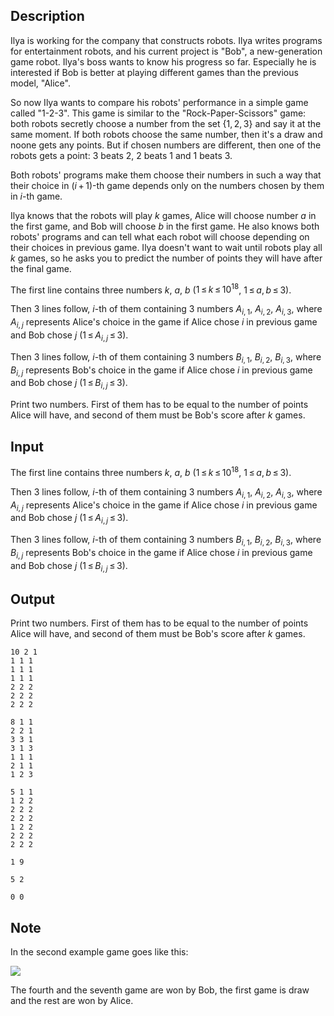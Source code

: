 ## Description

<div><p>Ilya is working for the company that constructs robots. Ilya writes programs for entertainment robots, and his current project is "Bob", a new-generation game robot. Ilya's boss wants to know his progress so far. Especially he is interested if Bob is better at playing different games than the previous model, "Alice". </p><p>So now Ilya wants to compare his robots' performance in a simple game called "1-2-3". This game is similar to the "Rock-Paper-Scissors" game: both robots secretly choose a number from the set <span class="tex-span">{1, 2, 3}</span> and say it at the same moment. If both robots choose the same number, then it's a draw and noone gets any points. But if chosen numbers are different, then one of the robots gets a point: <span class="tex-span">3</span> beats <span class="tex-span">2</span>, <span class="tex-span">2</span> beats <span class="tex-span">1</span> and <span class="tex-span">1</span> beats <span class="tex-span">3</span>. </p><p>Both robots' programs make them choose their numbers in such a way that their choice in <span class="tex-span">(<i>i</i> + 1)</span>-th game depends only on the numbers chosen by them in <span class="tex-span"><i>i</i></span>-th game. </p><p>Ilya knows that the robots will play <span class="tex-span"><i>k</i></span> games, Alice will choose number <span class="tex-span"><i>a</i></span> in the first game, and Bob will choose <span class="tex-span"><i>b</i></span> in the first game. He also knows both robots' programs and can tell what each robot will choose depending on their choices in previous game. Ilya doesn't want to wait until robots play all <span class="tex-span"><i>k</i></span> games, so he asks you to predict the number of points they will have after the final game. </p></div><div class="input-specification"><p>The first line contains three numbers <span class="tex-span"><i>k</i></span>, <span class="tex-span"><i>a</i></span>, <span class="tex-span"><i>b</i></span> (<span class="tex-span">1 ≤ <i>k</i> ≤ 10<sup class="upper-index">18</sup></span>, <span class="tex-span">1 ≤ <i>a</i>, <i>b</i> ≤ 3</span>). </p><p>Then <span class="tex-span">3</span> lines follow, <span class="tex-span"><i>i</i></span>-th of them containing <span class="tex-span">3</span> numbers <span class="tex-span"><i>A</i><sub class="lower-index"><i>i</i>, 1</sub></span>, <span class="tex-span"><i>A</i><sub class="lower-index"><i>i</i>, 2</sub></span>, <span class="tex-span"><i>A</i><sub class="lower-index"><i>i</i>, 3</sub></span>, where <span class="tex-span"><i>A</i><sub class="lower-index"><i>i</i>, <i>j</i></sub></span> represents Alice's choice in the game if Alice chose <span class="tex-span"><i>i</i></span> in previous game and Bob chose <span class="tex-span"><i>j</i></span> (<span class="tex-span">1 ≤ <i>A</i><sub class="lower-index"><i>i</i>, <i>j</i></sub> ≤ 3</span>). </p><p>Then <span class="tex-span">3</span> lines follow, <span class="tex-span"><i>i</i></span>-th of them containing <span class="tex-span">3</span> numbers <span class="tex-span"><i>B</i><sub class="lower-index"><i>i</i>, 1</sub></span>, <span class="tex-span"><i>B</i><sub class="lower-index"><i>i</i>, 2</sub></span>, <span class="tex-span"><i>B</i><sub class="lower-index"><i>i</i>, 3</sub></span>, where <span class="tex-span"><i>B</i><sub class="lower-index"><i>i</i>, <i>j</i></sub></span> represents Bob's choice in the game if Alice chose <span class="tex-span"><i>i</i></span> in previous game and Bob chose <span class="tex-span"><i>j</i></span> (<span class="tex-span">1 ≤ <i>B</i><sub class="lower-index"><i>i</i>, <i>j</i></sub> ≤ 3</span>). </p></div><div class="output-specification"><p>Print two numbers. First of them has to be equal to the number of points Alice will have, and second of them must be Bob's score after <span class="tex-span"><i>k</i></span> games.</p></div>

## Input

<p>The first line contains three numbers <span class="tex-span"><i>k</i></span>, <span class="tex-span"><i>a</i></span>, <span class="tex-span"><i>b</i></span> (<span class="tex-span">1 ≤ <i>k</i> ≤ 10<sup class="upper-index">18</sup></span>, <span class="tex-span">1 ≤ <i>a</i>, <i>b</i> ≤ 3</span>). </p><p>Then <span class="tex-span">3</span> lines follow, <span class="tex-span"><i>i</i></span>-th of them containing <span class="tex-span">3</span> numbers <span class="tex-span"><i>A</i><sub class="lower-index"><i>i</i>, 1</sub></span>, <span class="tex-span"><i>A</i><sub class="lower-index"><i>i</i>, 2</sub></span>, <span class="tex-span"><i>A</i><sub class="lower-index"><i>i</i>, 3</sub></span>, where <span class="tex-span"><i>A</i><sub class="lower-index"><i>i</i>, <i>j</i></sub></span> represents Alice's choice in the game if Alice chose <span class="tex-span"><i>i</i></span> in previous game and Bob chose <span class="tex-span"><i>j</i></span> (<span class="tex-span">1 ≤ <i>A</i><sub class="lower-index"><i>i</i>, <i>j</i></sub> ≤ 3</span>). </p><p>Then <span class="tex-span">3</span> lines follow, <span class="tex-span"><i>i</i></span>-th of them containing <span class="tex-span">3</span> numbers <span class="tex-span"><i>B</i><sub class="lower-index"><i>i</i>, 1</sub></span>, <span class="tex-span"><i>B</i><sub class="lower-index"><i>i</i>, 2</sub></span>, <span class="tex-span"><i>B</i><sub class="lower-index"><i>i</i>, 3</sub></span>, where <span class="tex-span"><i>B</i><sub class="lower-index"><i>i</i>, <i>j</i></sub></span> represents Bob's choice in the game if Alice chose <span class="tex-span"><i>i</i></span> in previous game and Bob chose <span class="tex-span"><i>j</i></span> (<span class="tex-span">1 ≤ <i>B</i><sub class="lower-index"><i>i</i>, <i>j</i></sub> ≤ 3</span>). </p>

## Output

<p>Print two numbers. First of them has to be equal to the number of points Alice will have, and second of them must be Bob's score after <span class="tex-span"><i>k</i></span> games.</p>





```input1
10 2 1
1 1 1
1 1 1
1 1 1
2 2 2
2 2 2
2 2 2

```




```input2
8 1 1
2 2 1
3 3 1
3 1 3
1 1 1
2 1 1
1 2 3

```




```input3
5 1 1
1 2 2
2 2 2
2 2 2
1 2 2
2 2 2
2 2 2

```




```output1
1 9

```




```output2
5 2

```




```output3
0 0

```



## Note

<p>In the second example game goes like this:</p><p><img align="middle" class="tex-formula" src="file://GDJAdelT.png" style="max-width: 100.0%;max-height: 100.0%;"></p><p>The fourth and the seventh game are won by Bob, the first game is draw and the rest are won by Alice.</p>
